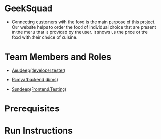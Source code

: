 # GeekSquad

* Connecting customers with the food is the main purpose of this project. Our website helps to order the
  food of individual choice that are present in the menu that is provided by the user. It shows us the price of the
  food with their choice of cuisine.

# Team Members and Roles

* <a href="https://github.com/anudeepamara/CIS641-HW2-AnudeepAmara.github.io.git" target="_blank">Anudeep(developer,tester)</a>

* <a href="https://github.com/ramya5588/CIS641-HW2-Ramyanavuluri.git" target="_blank">Ramya(backend,dbms)</a>

* <a href="https://github.com/Sundeepgantyada09/CIS641-HW2-SundeepGantyada.git" target="_blank">Sundeep(Frontend,Testing)</a>

# Prerequisites

# Run Instructions